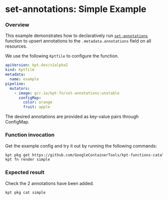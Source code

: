 # set-annotations: Simple Example

### Overview

This example demonstrates how to declaratively run [`set-annotations`] function
to upsert annotations to the `.metadata.annotations` field on all resources.

We use the following `Kptfile` to configure the function.

```yaml
apiVersion: kpt.dev/v1alpha2
kind: Kptfile
metadata:
  name: example
pipeline:
  mutators:
    - image: gcr.io/kpt-fn/set-annotations:unstable
      configMap:
        color: orange
        fruit: apple
```

The desired annotations are provided as key-value pairs through ConfigMap.

### Function invocation

Get the example config and try it out by running the following commands:

```sh
kpt pkg get https://github.com/GoogleContainerTools/kpt-functions-catalog.git/examples/set-annotations/simple .
kpt fn render simple
```

### Expected result

Check the 2 annotations have been added.

```sh
kpt pkg cat simple
```

[`set-annotations`]: https://catalog.kpt.dev/set-annotations/v0.1/
